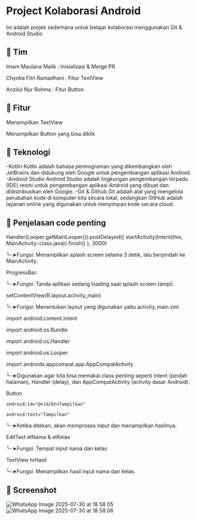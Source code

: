 #  Project Kolaborasi Android

Ini adalah projek sederhana untuk belajar kolaborasi menggunakan Git & Android Studio

## 👥 Tim
Imam Maulana Malik : Inisialisasi & Merge PR

Chyntia Fitri Ramadhani : Fitur TextView

Anzilul Nur Rohma : Fitur Button

## 📱 Fitur
Menampilkan TextView

Menampilkan Button yang bisa diklik


## 🔧 Teknologi
-Kotlin
Kotlin adalah bahasa pemrograman yang dikembangkan oleh JetBrains dan didukung oleh Google untuk pengembangan aplikasi Android.
-Android Studio
Android Studio adalah lingkungan pengembangan terpadu (IDE) resmi untuk pengembangan aplikasi Android yang dibuat dan didistribusikan oleh Google.
-Git & Github
Git adalah alat yang mengelola perubahan kode di komputer kita secara lokal, sedangkan GitHub adalah layanan online yang digunakan untuk menyimpan kode secara cloud.

## 📸 Penjelasan code penting
Handler(Looper.getMainLooper()).postDelayed({
    startActivity(Intent(this, MainActivity::class.java))
    finish()
}, 3000)

╰┈➤Fungsi: Menampilkan splash screen selama 3 detik, lalu berpindah ke MainActivity.

ProgressBar:

╰┈➤Fungsi: Tanda aplikasi sedang loading saat splash screen tampil. 

setContentView(R.layout.activity_main)

╰┈➤Fungsi: Menentukan layout yang digunakan yaitu activity_main.xml.

import android.content.Intent

import android.os.Bundle

import android.os.Handler

import android.os.Looper

import androidx.appcompat.app.AppCompatActivity

╰┈➤Digunakan agar kita bisa memakai class penting seperti Intent (pindah halaman), Handler (delay), dan AppCompatActivity (activity dasar Android).

Button

    android:id="@+id/btnTampilkan"
    
    android:text="Tampilkan"
    
╰┈➤Ketika ditekan, akan memproses input dan menampilkan hasilnya.

EditText etNama & etKelas

╰┈➤Fungsi: Tempat input nama dan kelas

TextView tvHasil

╰┈➤Fungsi: Menampilkan hasil input nama dan kelas.
## 📸 Screenshot
![WhatsApp Image 2025-07-30 at 18 58 05](https://github.com/user-attachments/assets/bc757972-80a3-4323-a451-8b45e3739a8e)
![WhatsApp Image 2025-07-30 at 18 58 06](https://github.com/user-attachments/assets/11b6e431-5442-4f34-8b7c-82890416d8e9)


